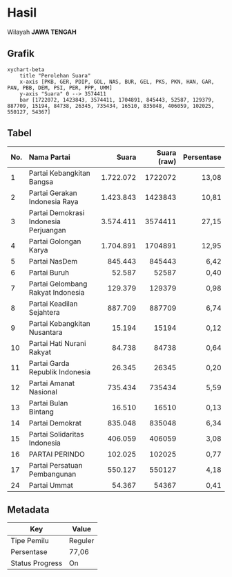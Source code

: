# Hasil

Wilayah **JAWA TENGAH**

## Grafik

```mermaid
xychart-beta
    title "Perolehan Suara"
    x-axis [PKB, GER, PDIP, GOL, NAS, BUR, GEL, PKS, PKN, HAN, GAR, PAN, PBB, DEM, PSI, PER, PPP, UMM]
    y-axis "Suara" 0 --> 3574411
    bar [1722072, 1423843, 3574411, 1704891, 845443, 52587, 129379, 887709, 15194, 84738, 26345, 735434, 16510, 835048, 406059, 102025, 550127, 54367]
```

## Tabel

| No. | Nama Partai                           | Suara     | Suara (raw) | Persentase |
|:--- |:------------------------------------- | ---------:| -----------:| ----------:|
| 1   | Partai Kebangkitan Bangsa             | 1.722.072 | 1722072     | 13,08      |
| 2   | Partai Gerakan Indonesia Raya         | 1.423.843 | 1423843     | 10,81      |
| 3   | Partai Demokrasi Indonesia Perjuangan | 3.574.411 | 3574411     | 27,15      |
| 4   | Partai Golongan Karya                 | 1.704.891 | 1704891     | 12,95      |
| 5   | Partai NasDem                         | 845.443   | 845443      | 6,42       |
| 6   | Partai Buruh                          | 52.587    | 52587       | 0,40       |
| 7   | Partai Gelombang Rakyat Indonesia     | 129.379   | 129379      | 0,98       |
| 8   | Partai Keadilan Sejahtera             | 887.709   | 887709      | 6,74       |
| 9   | Partai Kebangkitan Nusantara          | 15.194    | 15194       | 0,12       |
| 10  | Partai Hati Nurani Rakyat             | 84.738    | 84738       | 0,64       |
| 11  | Partai Garda Republik Indonesia       | 26.345    | 26345       | 0,20       |
| 12  | Partai Amanat Nasional                | 735.434   | 735434      | 5,59       |
| 13  | Partai Bulan Bintang                  | 16.510    | 16510       | 0,13       |
| 14  | Partai Demokrat                       | 835.048   | 835048      | 6,34       |
| 15  | Partai Solidaritas Indonesia          | 406.059   | 406059      | 3,08       |
| 16  | PARTAI PERINDO                        | 102.025   | 102025      | 0,77       |
| 17  | Partai Persatuan Pembangunan          | 550.127   | 550127      | 4,18       |
| 24  | Partai Ummat                          | 54.367    | 54367       | 0,41       |


## Metadata

| Key             | Value   |
| --------------- | ------- |
| Tipe Pemilu     | Reguler |
| Persentase      | 77,06   |
| Status Progress | On      |



